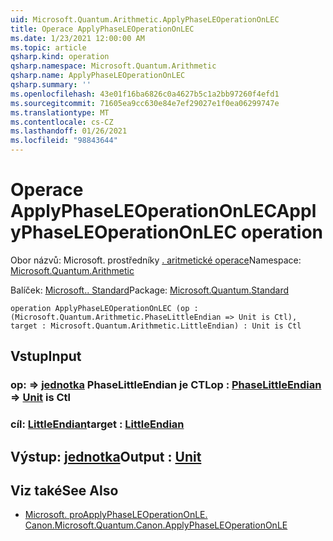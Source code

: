 ```yaml
---
uid: Microsoft.Quantum.Arithmetic.ApplyPhaseLEOperationOnLEC
title: Operace ApplyPhaseLEOperationOnLEC
ms.date: 1/23/2021 12:00:00 AM
ms.topic: article
qsharp.kind: operation
qsharp.namespace: Microsoft.Quantum.Arithmetic
qsharp.name: ApplyPhaseLEOperationOnLEC
qsharp.summary: ''
ms.openlocfilehash: 43e01f16ba6826c0a4627b5c1a2bb97260f4efd1
ms.sourcegitcommit: 71605ea9cc630e84e7ef29027e1f0ea06299747e
ms.translationtype: MT
ms.contentlocale: cs-CZ
ms.lasthandoff: 01/26/2021
ms.locfileid: "98843644"
---
```

# <a name="applyphaseleoperationonlec-operation"></a><span data-ttu-id="2d59e-102">Operace ApplyPhaseLEOperationOnLEC</span><span class="sxs-lookup"><span data-stu-id="2d59e-102">ApplyPhaseLEOperationOnLEC operation</span></span>

<span data-ttu-id="2d59e-103">Obor názvů: Microsoft. prostředníky [. aritmetické operace](xref:Microsoft.Quantum.Arithmetic)</span><span class="sxs-lookup"><span data-stu-id="2d59e-103">Namespace: [Microsoft.Quantum.Arithmetic](xref:Microsoft.Quantum.Arithmetic)</span></span>

<span data-ttu-id="2d59e-104">Balíček: [Microsoft.. Standard](https://nuget.org/packages/Microsoft.Quantum.Standard)</span><span class="sxs-lookup"><span data-stu-id="2d59e-104">Package: [Microsoft.Quantum.Standard](https://nuget.org/packages/Microsoft.Quantum.Standard)</span></span>




```qsharp
operation ApplyPhaseLEOperationOnLEC (op : (Microsoft.Quantum.Arithmetic.PhaseLittleEndian => Unit is Ctl), target : Microsoft.Quantum.Arithmetic.LittleEndian) : Unit is Ctl
```


## <a name="input"></a><span data-ttu-id="2d59e-105">Vstup</span><span class="sxs-lookup"><span data-stu-id="2d59e-105">Input</span></span>

### <a name="op--phaselittleendian--unit--is-ctl"></a><span data-ttu-id="2d59e-106">op: [](xref:Microsoft.Quantum.Arithmetic.PhaseLittleEndian) => [jednotka](xref:microsoft.quantum.lang-ref.unit) PhaseLittleEndian je CTL</span><span class="sxs-lookup"><span data-stu-id="2d59e-106">op : [PhaseLittleEndian](xref:Microsoft.Quantum.Arithmetic.PhaseLittleEndian) => [Unit](xref:microsoft.quantum.lang-ref.unit)  is Ctl</span></span>




### <a name="target--littleendian"></a><span data-ttu-id="2d59e-107">cíl: [LittleEndian](xref:Microsoft.Quantum.Arithmetic.LittleEndian)</span><span class="sxs-lookup"><span data-stu-id="2d59e-107">target : [LittleEndian](xref:Microsoft.Quantum.Arithmetic.LittleEndian)</span></span>





## <a name="output--unit"></a><span data-ttu-id="2d59e-108">Výstup: [jednotka](xref:microsoft.quantum.lang-ref.unit)</span><span class="sxs-lookup"><span data-stu-id="2d59e-108">Output : [Unit](xref:microsoft.quantum.lang-ref.unit)</span></span>



## <a name="see-also"></a><span data-ttu-id="2d59e-109">Viz také</span><span class="sxs-lookup"><span data-stu-id="2d59e-109">See Also</span></span>

- [<span data-ttu-id="2d59e-110">Microsoft. proApplyPhaseLEOperationOnLE. Canon.</span><span class="sxs-lookup"><span data-stu-id="2d59e-110">Microsoft.Quantum.Canon.ApplyPhaseLEOperationOnLE</span></span>](xref:Microsoft.Quantum.Canon.ApplyPhaseLEOperationOnLE)